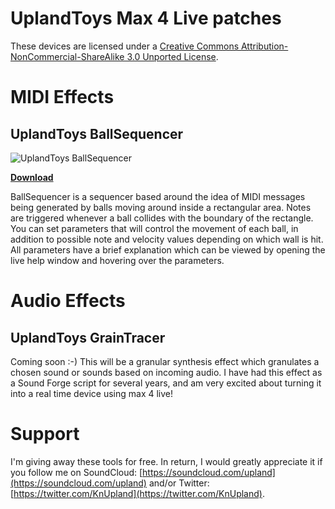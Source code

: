 UplandToys Max 4 Live patches
=============================

These devices are licensed under a [Creative Commons Attribution-NonCommercial-ShareAlike 3.0 Unported License](http://creativecommons.org/licenses/by-nc-sa/3.0/).

# MIDI Effects

## UplandToys BallSequencer

![UplandToys BallSequencer](https://raw.github.com/carrierdown/max4live/master/screenshots/BallSequencer-screenshot.png)

[**Download**](https://github.com/carrierdown/max4live/releases/download/v1.0/UplandToys.BallSequencer.amxd)

BallSequencer is a sequencer based around the idea of MIDI messages being generated by balls moving around inside a rectangular area. Notes are triggered whenever a ball collides with the boundary of the rectangle. You can set parameters that will control the movement of each ball, in addition to possible note and velocity values depending on which wall is hit. All parameters have a brief explanation which can be viewed by opening the live help window and hovering over the parameters. 

# Audio Effects

## UplandToys GrainTracer
Coming soon :-) This will be a granular synthesis effect which granulates a chosen sound or sounds based on incoming audio. I have had this effect as a Sound Forge script for several years, and am very excited about turning it into a real time device using max 4 live!

# Support
I'm giving away these tools for free. In return, I would greatly appreciate it if you follow me on SoundCloud: [https://soundcloud.com/upland](https://soundcloud.com/upland) and/or Twitter: [https://twitter.com/KnUpland](https://twitter.com/KnUpland).

